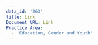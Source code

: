 ```yaml
---
data_id: '263'
title: Link
Document URL: Link
Practice Area:
  - 'Education, Gender and Youth'
---
```

